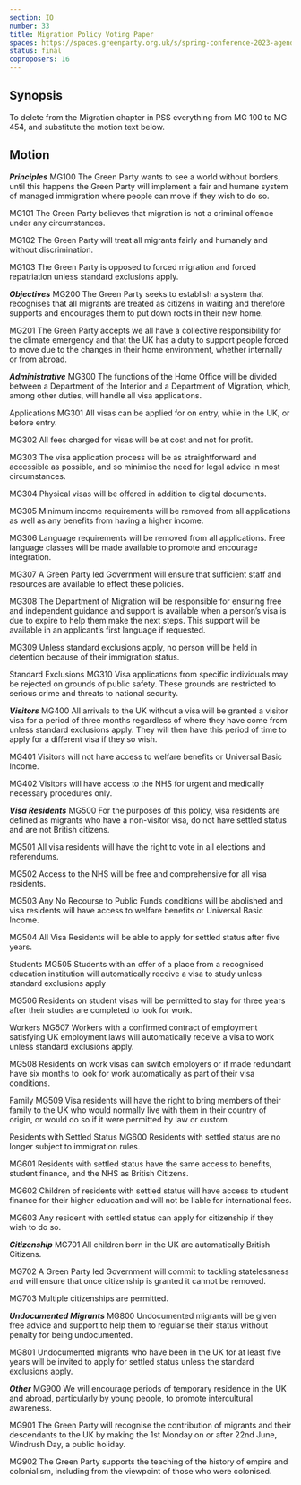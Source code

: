 ```yaml
---
section: IO
number: 33
title: Migration Policy Voting Paper
spaces: https://spaces.greenparty.org.uk/s/spring-conference-2023-agenda-forum/?contentId=119856
status: final
coproposers: 16
---
```

## Synopsis
To delete from the Migration chapter in PSS everything from MG 100 to MG 454, and substitute the motion text below.

## Motion
***Principles***
MG100 The Green Party wants to see a world without borders, until this happens the Green Party will implement a fair and humane system of managed immigration where people can move if they wish to do so.

MG101 The Green Party believes that migration is not a criminal offence under any circumstances.

MG102 The Green Party will treat all migrants fairly and humanely and without discrimination.

MG103 The Green Party is opposed to forced migration and forced repatriation unless standard exclusions apply.

***Objectives***
MG200 The Green Party seeks to establish a system that recognises that all migrants are treated as citizens in waiting and therefore supports and encourages them to put down roots in their new home.

MG201 The Green Party accepts we all have a collective responsibility for the climate emergency and that the UK has a duty to support people forced to move due to the changes in their home environment, whether internally or from abroad.

***Administrative***
MG300 The functions of the Home Office will be divided between a Department of the Interior and a Department of Migration, which, among other duties, will handle all visa applications.

Applications
MG301 All visas can be applied for on entry, while in the UK, or before entry.

MG302 All fees charged for visas will be at cost and not for profit.

MG303 The visa application process will be as straightforward and accessible as possible, and so minimise the need for legal advice in most circumstances.

MG304 Physical visas will be offered in addition to digital documents.

MG305 Minimum income requirements will be removed from all applications as well as any benefits from having a higher income.

MG306 Language requirements will be removed from all applications. Free language classes will be made available to promote and encourage integration.

MG307 A Green Party led Government will ensure that sufficient staff and resources are available to effect these policies.

MG308 The Department of Migration will be responsible for ensuring free and independent guidance and support is available when a person’s visa is due to expire to help them make the next steps. This support will be available in an applicant’s first language if requested.

MG309 Unless standard exclusions apply, no person will be held in detention because of their immigration status.

Standard Exclusions
MG310 Visa applications from specific individuals may be rejected on grounds of public safety. These grounds are restricted to serious crime and threats to national security.

***Visitors***
MG400 All arrivals to the UK without a visa will be granted a visitor visa for a period of three months regardless of where they have come from unless standard exclusions apply. They will then have this period of time to apply for a different visa if they so wish.

MG401 Visitors will not have access to welfare benefits or Universal Basic Income.

MG402 Visitors will have access to the NHS for urgent and medically necessary procedures only.

***Visa Residents***
MG500 For the purposes of this policy, visa residents are defined as migrants who have a non-visitor visa, do not have settled status and are not British citizens.

MG501 All visa residents will have the right to vote in all elections and referendums.

MG502 Access to the NHS will be free and comprehensive for all visa residents.

MG503 Any No Recourse to Public Funds conditions will be abolished and visa residents will have access to welfare benefits or Universal Basic Income.

MG504 All Visa Residents will be able to apply for settled status after five years.

Students
MG505 Students with an offer of a place from a recognised education institution will automatically receive a visa to study unless standard exclusions apply

MG506 Residents on student visas will be permitted to stay for three years after their studies are completed to look for work.

Workers
MG507 Workers with a confirmed contract of employment satisfying UK employment laws will automatically receive a visa to work unless standard exclusions apply.

MG508 Residents on work visas can switch employers or if made redundant have six months to look for work automatically as part of their visa conditions.

Family
MG509 Visa residents will have the right to bring members of their family to the UK who would normally live with them in their country of origin, or would do so if it were permitted by law or custom.

Residents with Settled Status
MG600 Residents with settled status are no longer subject to immigration rules.

MG601 Residents with settled status have the same access to benefits, student finance, and the NHS as British Citizens.

MG602 Children of residents with settled status will have access to student finance for their higher education and will not be liable for international fees.

MG603 Any resident with settled status can apply for citizenship if they wish to do so.

***Citizenship***
MG701 All children born in the UK are automatically British Citizens.

MG702 A Green Party led Government will commit to tackling statelessness and will ensure that once citizenship is granted it cannot be removed.

MG703 Multiple citizenships are permitted.

***Undocumented Migrants***
MG800 Undocumented migrants will be given free advice and support to help them to regularise their status without penalty for being undocumented.

MG801 Undocumented migrants who have been in the UK for at least five years will be invited to apply for settled status unless the standard exclusions apply.

***Other***
MG900 We will encourage periods of temporary residence in the UK and abroad, particularly by young people, to promote intercultural awareness.

MG901 The Green Party will recognise the contribution of migrants and their descendants to the UK by making the 1st Monday on or after 22nd June, Windrush Day, a public holiday.

MG902 The Green Party supports the teaching of the history of empire and colonialism, including from the viewpoint of those who were colonised.

